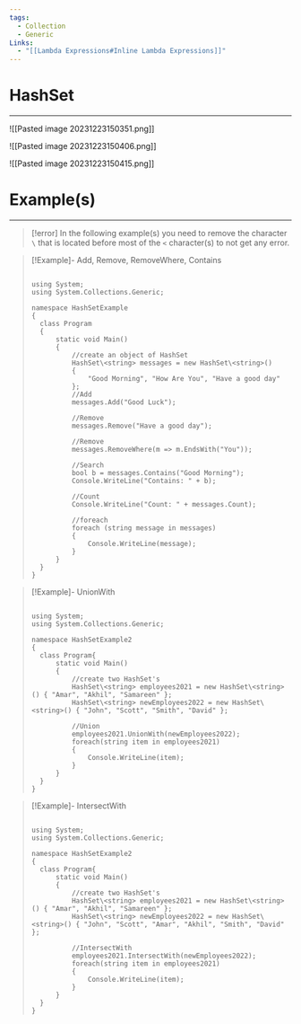 ```yaml
---
tags:
  - Collection
  - Generic
Links:
  - "[[Lambda Expressions#Inline Lambda Expressions]]"
---
```


# HashSet
---

![[Pasted image 20231223150351.png]]

![[Pasted image 20231223150406.png]]

![[Pasted image 20231223150415.png]]

# Example(s)
---

>[!error]
> In the following example(s) you need to remove the character `\` that is located before most of the `<` character(s) to not get any error.

>[!Example]- Add, Remove, RemoveWhere, Contains
>
>```CSharp
>
>using System;
>using System.Collections.Generic;
>
>namespace HashSetExample
>{
>	class Program
>	{
>		static void Main()
>		{
>			//create an object of HashSet
>			HashSet\<string> messages = new HashSet\<string>()
>			{
>				"Good Morning", "How Are You", "Have a good day"
>			};
>			//Add
>			messages.Add("Good Luck");
>			
>			//Remove
>			messages.Remove("Have a good day");
>			
>			//Remove
>			messages.RemoveWhere(m => m.EndsWith("You"));
>			
>			//Search
>			bool b = messages.Contains("Good Morning");
>			Console.WriteLine("Contains: " + b);
>			
>			//Count
>			Console.WriteLine("Count: " + messages.Count);
>			
>			//foreach
>			foreach (string message in messages)
>			{
>				Console.WriteLine(message);
>			}
>		}
>	}
>}
>```

>[!Example]- UnionWith
>
>```CSharp
>
>using System;
>using System.Collections.Generic;
>
>namespace HashSetExample2
>{
>	class Program{
>		static void Main()
>		{
>			//create two HashSet's
>			HashSet\<string> employees2021 = new HashSet\<string>() { "Amar", "Akhil", "Samareen" };
>			HashSet\<string> newEmployees2022 = new HashSet\<string>() { "John", "Scott", "Smith", "David" };
>			
>			//Union
>			employees2021.UnionWith(newEmployees2022);
>			foreach(string item in employees2021)
>			{
>				Console.WriteLine(item);
>			}
>		}
>	}
>}
>
>```

>[!Example]- IntersectWith
>
>```CSharp
>
>using System;
>using System.Collections.Generic;
>
>namespace HashSetExample2
>{
>	class Program{
>		static void Main()
>		{
>			//create two HashSet's
>			HashSet\<string> employees2021 = new HashSet\<string>() { "Amar", "Akhil", "Samareen" };
>			HashSet\<string> newEmployees2022 = new HashSet\<string>() { "John", "Scott", "Amar", "Akhil", "Smith", "David" };
>			
>			//IntersectWith
>			employees2021.IntersectWith(newEmployees2022);
>			foreach(string item in employees2021)
>			{
>				Console.WriteLine(item);
>			}
>		}
>	}
>}
>
>```





























